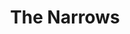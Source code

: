 ---
title: The Narrows
tags: john
image: src/files/john/Narrows_2000.jpg
imageBase: Narrows
alt: The Narrows at Zion National Park
width: 1334
height: 2000
imageDate: June 2021
location: Zion National Park
camera: Ricoh GR II
orientation: portrait
metaDescription: Masses entering the river at the entrance to the Narrows at Zion National Park
---